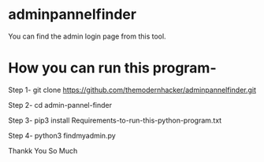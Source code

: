 # adminpannelfinder
You can find the admin login page from this tool.
# How you can run this program-

Step 1-
 git clone https://github.com/themodernhacker/adminpannelfinder.git
 
 Step 2-
 cd admin-pannel-finder
 
 Step 3-
 pip3 install Requirements-to-run-this-python-program.txt
 
 Step 4-
 python3 findmyadmin.py
 
 Thankk You So Much
